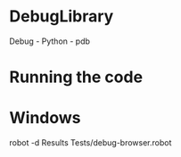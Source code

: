 # DebugLibrary
Debug - Python - pdb
# Running the code
# Windows
robot -d Results Tests/debug-browser.robot
